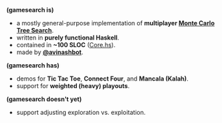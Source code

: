 **(gamesearch is)**
- a mostly general-purpose implementation of **multiplayer [Monte Carlo Tree Search](https://en.wikipedia.org/wiki/Monte_Carlo_tree_search)**.
- written in **purely functional Haskell**.
- contained in **~100 SLOC** ([Core.hs](https://github.com/avinashbot/gamesearch/blob/master/src/Game/GameSearch/Core.hs)).
- made by [**@avinashbot**](https://github.com/avinashbot).

**(gamesearch has)**
- demos for **Tic Tac Toe**, **Connect Four**, and **Mancala (Kalah)**.
- support for **weighted (heavy) playouts**.

**(gamesearch doesn't yet)**
- support adjusting exploration vs. exploitation.
